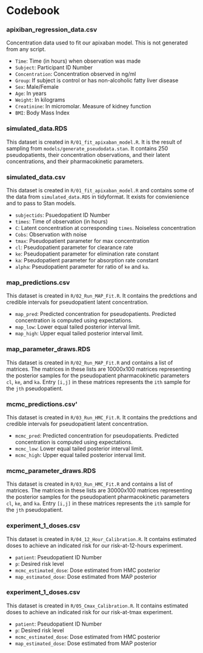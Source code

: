 # Codebook

### apixiban_regression_data.csv

Concentration data used to fit our apixaban model.  This is not generated from any script.

* `Time`: Time (in hours) when observation was made
* `Subject`:  Participant ID Number
* `Concentration`: Concentration observed in ng/ml
* `Group`: If subject is control or has non-alcoholic fatty liver disease
* `Sex`: Male/Female
* `Age`: In years
* `Weight`: In kilograms
* `Creatinine`: In micromolar.  Measure of kidney function 
* `BMI`: Body Mass Index

### simulated_data.RDS

This dataset is created in `R/01_fit_apixaban_model.R`.  It is the result of sampling from `models/generate_pseudodata.stan`.  It contains 250 pseudopatients, their concentration observations, and their latent concentrations, and their pharmacokinetic parameters.

### simulated_data.csv

This dataset is created in `R/01_fit_apixaban_model.R` and contains some of the data from `simulated_data.RDS` in tidyformat.  It exists for convienience and to pass to Stan models.

* `subjectids`: Psuedopatient ID Number
* `times`: Time of observation (in hours)
* `C`: Latent concentration at corresponding `times`.  Noiseless concentration
* `Cobs`:  Observation with noise
* `tmax`: Pseudopatient parameter for max concentration
* `cl`: Pseudopatient parameter for clearance rate
* `ke`: Pseudopatient parameter for elimination rate constant
* `ka`: Pseudopatient parameter for absorption rate constant
* `alpha`: Pseudopatient parameter for ratio of `ke` and `ka`.

### map_predictions.csv

This dataset is created in `R/02_Run_MAP_Fit.R`. It contains the predctions and credible intervals for pseudopatient latent concentration.

* `map_pred`: Predicted concentration for pseudopatients.  Predicted concentration is computed using expectations.
* `map_low`:  Lower equal tailed posterior interval limit.
* `map_high`: Upper equal tailed posterior interval limit.

### map_parameter_draws.RDS

This dataset is created in `R/02_Run_MAP_Fit.R` and contains a list of matrices.  The matrices in these lists are 10000x100 matrices representing the posterior samples for the pseudopatient pharmacokinetic parameters `cl`, `ke`, and `ka`.  Entry `[i,j]` in these matrices represents the `ith` sample for the `jth` pseudopatient.

### mcmc_predictions.csv'

This dataset is created in `R/03_Run_HMC_Fit.R`. It contains the predctions and credible intervals for pseudopatient latent concentration.

* `mcmc_pred`: Predicted concentration for pseudopatients.  Predicted concentration is computed using expectations.
* `mcmc_low`:  Lower equal tailed posterior interval limit.
* `mcmc_high`: Upper equal tailed posterior interval limit.

### mcmc_parameter_draws.RDS

This dataset is created in `R/03_Run_HMC_Fit.R` and contains a list of matrices.  The matrices in these lists are 30000x100 matrices representing the posterior samples for the pseudopatient pharmacokinetic parameters `cl`, `ke`, and `ka`.  Entry `[i,j]` in these matrices represents the `ith` sample for the `jth` pseudopatient.


### experiment_1_doses.csv

This dataset is created in `R/04_12_Hour_Calibration.R`.  It contains estimated doses to achieve an indicated risk for our risk-at-12-hours experiment.

* `patient`:  Pseudopatient ID Number
* `p`: Desired risk level
* `mcmc_estimated_dose`: Dose estimated from HMC posterior
* `map_estimated_dose`: Dose estimated from MAP posterior



### experiment_1_doses.csv

This dataset is created in `R/05_Cmax_Calibration.R`.  It contains estimated doses to achieve an indicated risk for our risk-at-tmax experiment.

* `patient`:  Pseudopatient ID Number
* `p`: Desired risk level
* `mcmc_estimated_dose`: Dose estimated from HMC posterior
* `map_estimated_dose`: Dose estimated from MAP posterior